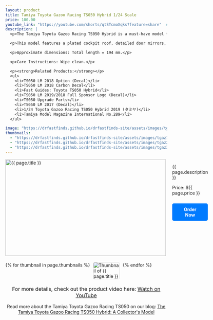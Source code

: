```yaml
---
layout: product
title: Tamiya Toyota Gazoo Racing TS050 Hybrid 1/24 Scale
price: 100.00
youtube_link: "https://youtube.com/shorts/qtSTcmoXqks?feature=share"  # Add a YouTube link if you have one
description: |
  <p>The Tamiya Toyota Gazoo Racing TS050 Hybrid is a must-have model for motorsport enthusiasts and collectors alike. Limited to 3 per household, this high-quality kit accurately reproduces the body form of the actual TS050, focusing on aerodynamics and incorporating various aero devices, just like the real vehicle.</p>

  <p>This model features a plated cockpit roof, detailed door mirrors, and front LED lights represented by inlet marks. The kit includes decals for the 7th and 8th cars, along with masking stickers for different colors.</p>

  <p>Approximate dimensions: Total length = 194 mm.</p>

  <p>Care Instructions: Wipe clean.</p>

  <p><strong>Related Products:</strong></p>
  <ul>
    <li>TS050 LM 2018 Option (Decal)</li>
    <li>TS050 LM 2018 Carbon Decal</li>
    <li>Fast Guides: Toyota TS050 Hybrid</li>
    <li>TS050 LM 2019/2018 Full Sponsor Logo (Decal)</li>
    <li>TS050 Upgrade Parts</li>
    <li>TS050 LM 2017 (Decal)</li>
    <li>1/24 Toyota Gazoo Racing TS050 Hybrid 2019 (タミヤ)</li>
    <li>Tamiya Model Magazine International No.289</li>
  </ul>

image: "https://drfastfinds.github.io/drfastfinds-site/assets/images/tgaz.jpg"
thumbnails:
  - "https://drfastfinds.github.io/drfastfinds-site/assets/images/tgaz1.jpg"
  - "https://drfastfinds.github.io/drfastfinds-site/assets/images/tgaz2.jpg"
  - "https://drfastfinds.github.io/drfastfinds-site/assets/images/tgaz3.jpg"
---
```


<div class="product-detail">
    <div class="product-image-box">
        <img class="main-image" src="{{ page.image }}" alt="{{ page.title }}">
    </div>
    <div class="product-text">
        <p>{{ page.description }}</p>
        <p>Price: ${{ page.price }}</p>
        <a href="{{ site.baseurl }}/order" class="buy-now">Order Now</a>
    </div>
</div>

<div class="thumbnail-carousel">
    {% for thumbnail in page.thumbnails %}
    <img class="thumbnail" src="{{ thumbnail }}" alt="Thumbnail of {{ page.title }}">
    {% endfor %}
</div>

<div style="text-align: center;">
    <p class="youtube-link">For more details, check out the product video here: 
        <a href="{{ page.youtube_link }}" target="_blank">Watch on YouTube</a>
    </p>
    <p>Read more about the Tamiya Toyota Gazoo Racing TS050 on our blog: 
        <a href="https://drfastfinds.github.io/drfastfinds-site/collectibles/model%20kits/tamiya/toyota%20gazoo%20racing/ts050%20hybrid/2024/09/25/toyota-gazoo-ts050.html">The Tamiya Toyota Gazoo Racing TS050 Hybrid: A Collector's Model</a>
    </p>
</div>

<style>
.product-detail {
    display: flex;
    align-items: flex-start;
    gap: 20px;
    margin-bottom: 20px;
}

.product-image-box {
    flex-shrink: 0;
    width: 500px; 
    height: 300px; 
    overflow: hidden; 
}

.main-image {
    width: 100%; 
    height: 100%; 
    object-fit: contain; 
    display: block;
}

.product-text {
    max-width: 400px;
    flex-grow: 1;
}

.thumbnail-carousel {
    margin-top: 20px;
    display: flex;
    flex-wrap: wrap; 
    gap: 10px;
    justify-content: flex-start;
}

.thumbnail {
    max-width: 80px;
    cursor: pointer;
    border: 1px solid #ddd;
    border-radius: 4px;
}

.youtube-link {
    text-align: center;
    margin-top: 20px;
    font-size: 16px;
}

.buy-now {
    display: inline-block;
    padding: 10px 20px;
    margin-top: 10px;
    background-color: #007bff;
    color: #fff;
    text-decoration: none;
    border-radius: 5px;
    font-weight: bold;
    text-align: center;
}

.buy-now:hover {
    background-color: #0056b3;
}
</style>

<script>
document.addEventListener('DOMContentLoaded', function() {
    const mainImage = document.querySelector('.main-image');
    const thumbnails = document.querySelectorAll('.thumbnail');

    thumbnails.forEach(thumbnail => {
        thumbnail.addEventListener('click', function() {
            mainImage.src = this.src;
        });
    });
});
</script>
